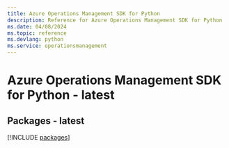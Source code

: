 ```yaml
---
title: Azure Operations Management SDK for Python
description: Reference for Azure Operations Management SDK for Python
ms.date: 04/08/2024
ms.topic: reference
ms.devlang: python
ms.service: operationsmanagement
---
```

# Azure Operations Management SDK for Python - latest
## Packages - latest
[!INCLUDE [packages](operations-management-index.md)]